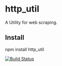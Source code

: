 # http_util
A Utility for web scraping.

## Install
npm install http_util

[![Build Status](https://secure.travis-ci.org/nagahar/http_util.png?branch=master)](http://travis-ci.org/nagahar/http_util)
